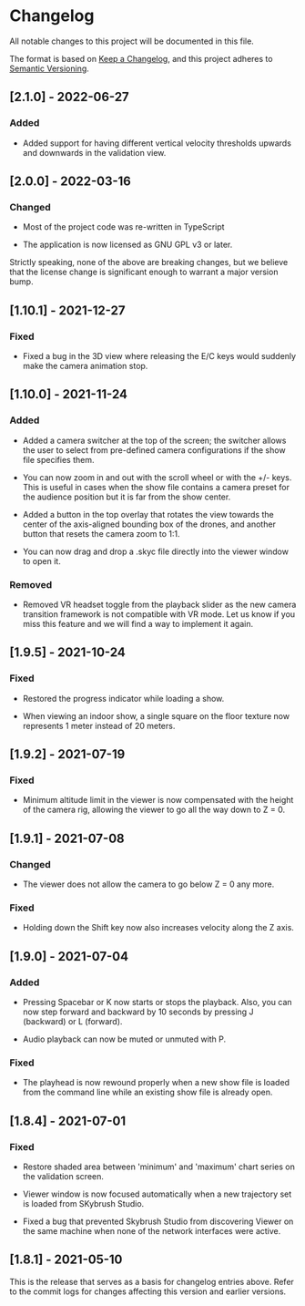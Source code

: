 # Changelog

All notable changes to this project will be documented in this file.

The format is based on [Keep a Changelog](https://keepachangelog.com/en/1.0.0/),
and this project adheres to [Semantic Versioning](https://semver.org/spec/v2.0.0.html).

## [2.1.0] - 2022-06-27

### Added

- Added support for having different vertical velocity thresholds upwards and
  downwards in the validation view.

## [2.0.0] - 2022-03-16

### Changed

- Most of the project code was re-written in TypeScript

- The application is now licensed as GNU GPL v3 or later.

Strictly speaking, none of the above are breaking changes, but we believe that
the license change is significant enough to warrant a major version bump.

## [1.10.1] - 2021-12-27

### Fixed

- Fixed a bug in the 3D view where releasing the E/C keys would suddenly make
  the camera animation stop.

## [1.10.0] - 2021-11-24

### Added

- Added a camera switcher at the top of the screen; the switcher allows the
  user to select from pre-defined camera configurations if the show file
  specifies them.

- You can now zoom in and out with the scroll wheel or with the +/- keys. This
  is useful in cases when the show file contains a camera preset for the
  audience position but it is far from the show center.

- Added a button in the top overlay that rotates the view towards the center of
  the axis-aligned bounding box of the drones, and another button that resets
  the camera zoom to 1:1.

- You can now drag and drop a .skyc file directly into the viewer window to
  open it.

### Removed

- Removed VR headset toggle from the playback slider as the new camera
  transition framework is not compatible with VR mode. Let us know if you miss
  this feature and we will find a way to implement it again.

## [1.9.5] - 2021-10-24

### Fixed

- Restored the progress indicator while loading a show.

- When viewing an indoor show, a single square on the floor texture now represents
  1 meter instead of 20 meters.

## [1.9.2] - 2021-07-19

### Fixed

- Minimum altitude limit in the viewer is now compensated with the height of
  the camera rig, allowing the viewer to go all the way down to Z = 0.

## [1.9.1] - 2021-07-08

### Changed

- The viewer does not allow the camera to go below Z = 0 any more.

### Fixed

- Holding down the Shift key now also increases velocity along the Z axis.

## [1.9.0] - 2021-07-04

### Added

- Pressing Spacebar or K now starts or stops the playback. Also, you can now
  step forward and backward by 10 seconds by pressing J (backward) or L (forward).

- Audio playback can now be muted or unmuted with P.

### Fixed

- The playhead is now rewound properly when a new show file is loaded from the
  command line while an existing show file is already open.

## [1.8.4] - 2021-07-01

### Fixed

- Restore shaded area between 'minimum' and 'maximum' chart series on the
  validation screen.
- Viewer window is now focused automatically when a new trajectory set is loaded
  from SKybrush Studio.

- Fixed a bug that prevented Skybrush Studio from discovering Viewer on the same
  machine when none of the network interfaces were active.

## [1.8.1] - 2021-05-10

This is the release that serves as a basis for changelog entries above. Refer
to the commit logs for changes affecting this version and earlier versions.
